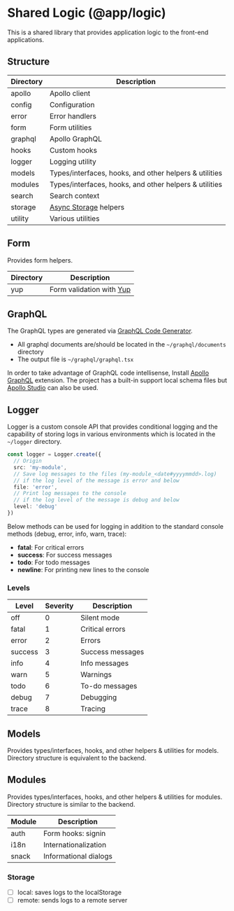 # Shared Logic (@app/logic)

This is a shared library that provides application logic to the front-end applications.

## Structure

| Directory | Description                                                                      |
| --------- | -------------------------------------------------------------------------------- |
| apollo    | Apollo client                                                                    |
| config    | Configuration                                                                    |
| error     | Error handlers                                                                   |
| form      | Form utilities                                                                   |
| graphql   | Apollo GraphQL                                                                   |
| hooks     | Custom hooks                                                                     |
| logger    | Logging utility                                                                  |
| models    | Types/interfaces, hooks, and other helpers & utilities                           |
| modules   | Types/interfaces, hooks, and other helpers & utilities                           |
| search    | Search context                                                                   |
| storage   | [Async Storage](https://react-native-community.github.io/async-storage/) helpers |
| utility   | Various utilities                                                                |

## Form

Provides form helpers.

| Directory | Description                                                |
| --------- | ---------------------------------------------------------- |
| yup       | Form validation with [Yup](https://github.com/jquense/yup) |

## GraphQL

The GraphQL types are generated via [GraphQL Code Generator](https://graphql-code-generator.com/).

- All graphql documents are/should be located in the `~/graphql/documents` directory
- The output file is `~/graphql/graphql.tsx`

In order to take advantage of GraphQL code intellisense, Install [Apollo GraphQL](https://marketplace.visualstudio.com/items?itemName=apollographql.vscode-apollo) extension. The project has a built-in support local schema files but [Apollo Studio](https://studio.apollographql.com/) can also be used.

## Logger

Logger is a custom console API that provides conditional logging and the capability of storing logs in various environments which is located in the `~/logger` directory.

```ts
const logger = Logger.create({
  // Origin
  src: 'my-module',
  // Save log messages to the files (my-module_<date#yyyymmdd>.log)
  // if the log level of the message is error and below
  file: 'error',
  // Print log messages to the console
  // if the log level of the message is debug and below
  level: 'debug'
})
```

Below methods can be used for logging in addition to the standard console methods (debug, error, info, warn, trace):

- **fatal**: For critical errors
- **success**: For success messages
- **todo**: For todo messages
- **newline**: For printing new lines to the console

### Levels

| Level   | Severity | Description      |
| ------- | -------- | ---------------- |
| off     | 0        | Silent mode      |
| fatal   | 1        | Critical errors  |
| error   | 2        | Errors           |
| success | 3        | Success messages |
| info    | 4        | Info messages    |
| warn    | 5        | Warnings         |
| todo    | 6        | To-do messages   |
| debug   | 7        | Debugging        |
| trace   | 8        | Tracing          |

## Models

Provides types/interfaces, hooks, and other helpers & utilities for models. Directory structure is equivalent to the backend.

## Modules

Provides types/interfaces, hooks, and other helpers & utilities for modules. Directory structure is similar to the backend.

| Module | Description           |
| ------ | --------------------- |
| auth   | Form hooks: signin    |
| i18n   | Internationalization  |
| snack  | Informational dialogs |

### Storage

- [ ] local: saves logs to the localStorage
- [ ] remote: sends logs to a remote server
